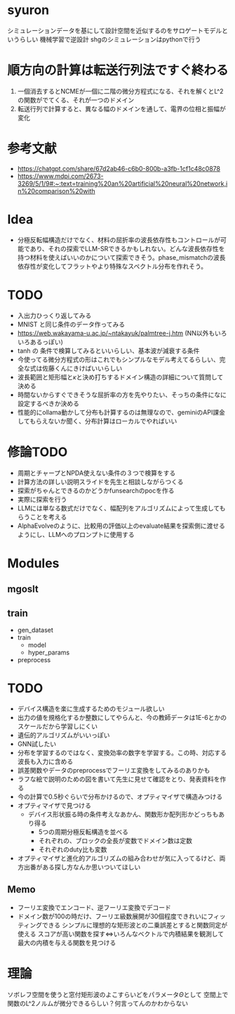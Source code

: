 # syuron

シミュレーションデータを基にして設計空間を近似するのをサロゲートモデルというらしい
機械学習で逆設計
shgのシミュレーションはpythonで行う

# 順方向の計算は転送行列法ですぐ終わる

1. 一個消去するとNCMEが一個に二階の微分方程式になる、それを解くとL^2の関数がでてくる、それが一つのドメイン
2. 転送行列で計算すると、異なる幅のドメインを通して、電界の位相と振幅が変化

# 参考文献
* https://chatgpt.com/share/67d2ab46-c6b0-800b-a3fb-1cf1c48c0878
* https://www.mdpi.com/2673-3269/5/1/9#:~:text=training%20an%20artificial%20neural%20network,in%20comparison%20with

# Idea
* 分極反転幅構造だけでなく、材料の屈折率の波長依存性もコントロールが可能であり、それの探索でLLM-SRできるかもしれない。どんな波長依存性を持つ材料を使えばいいのかについて探索できそう。phase_mismatchの波長依存性が変化してフラットやより特殊なスペクトル分布を作れそう。

# TODO
* 入出力ひっくり返してみる
* MNIST と同じ条件のデータ作ってみる
* https://web.wakayama-u.ac.jp/~ntakayuk/palmtree-j.htm (NN以外もいろいろあるっぽい)
* tanh の 条件で検算してみるといいらしい、基本波が減衰する条件
* 今使ってる微分方程式の形はこれでもシンプルなモデル考えてるらしい、完全な式は佐藤くんにきけばいいらしい
* 波長範囲と矩形幅と$\kappa$と決め打ちするドメイン構造の詳細について質問して決める
* 時間ないからすぐできそうな屈折率の方を先やりたい、そっちの条件になに設定するべきか決める
* 性能的にollama動かして分布も計算するのは無理なので、geminiのAPI課金してもらえないか聞く、分布計算はローカルでやればいい

# 修論TODO
* 周期とチャープとNPDA使えない条件の３つで検算をする
* 計算方法の詳しい説明スライドを先生と相談しながらつくる
* 探索がちゃんとできるのかどうかfunsearchのpocを作る
* 実際に探索を行う
* LLMには単なる数式だけでなく、幅配列をアルゴリズムによって生成してもらうことを考える
* AlphaEvolveのように、比較用の評価以上のevaluate結果を探索側に渡せるようにし、LLMへのプロンプトに使用する

# Modules

## mgoslt

## train
* gen_dataset
* train
    * model
    * hyper_params
* preprocess

# TODO
* デバイス構造を楽に生成するためのモジュール欲しい
* 出力の値を規格化するか整数にしてやらんと、今の教師データは1E-6とかのスケールだから学習しにくい
* 遺伝的アルゴリズムがいいっぽい
* GNN試したい
* 分布を学習するのではなく、変換効率の数字を学習する。この時、対応する波長も入力に含める
* 誤差関数やデータのpreprocessでフーリエ変換をしてみるのありかも
* ラフな絵で説明のための図を書いて先生に見せて確認をとり、発表資料を作る
* 今の計算で0.5秒ぐらいで分布かけるので、オプティマイザで構造みつける
* オプティマイザで見つける
    * デバイス形状振る時の条件考えなあかん、関数形か配列形かどっちもあり得る
        * 5つの周期分極反転構造を並べる
        * それぞれの、ブロックの全長が変数でドメイン数は定数
        * それぞれのduty比も変数
* オプティマイザと進化的アルゴリズムの組み合わせが気に入ってるけど、両方出番がある探し方なんか思いついてほしい


## Memo
* フーリエ変換でエンコード、逆フーリエ変換でデコード
* ドメイン数が100の時だけ、フーリエ級数展開が30個程度できれいにフィッティングできる
シンプルに理想的な矩形波との二乗誤差とすると関数同定が使える
スコアが高い関数を探す⇔いろんなベクトルで内積結果を観測して最大の内積を与える関数を見つける

# 理論
ソボレフ空間を使うと窓付矩形波のよこすらいどをパラメータ$\Theta$として
空間上で関数のL^2ノルムが微分できるらしい？何言ってんのかわからない
